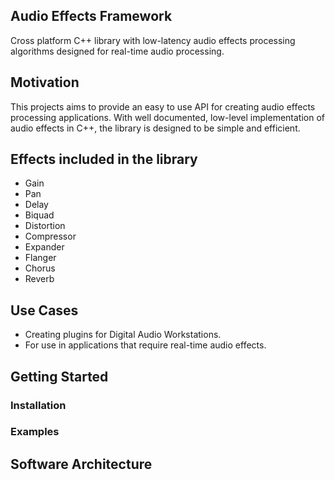 
## Audio Effects Framework

Cross platform C++ library with low-latency audio effects processing algorithms designed for real-time audio processing.

## Motivation

This projects aims to provide an easy to use API for creating audio effects processing applications. With well documented, low-level implementation of audio effects in C++, the library is designed to be simple and efficient.

## Effects included in the library

- Gain
- Pan
- Delay
- Biquad
- Distortion
- Compressor
- Expander
- Flanger
- Chorus
- Reverb

## Use Cases

- Creating plugins for Digital Audio Workstations.
- For use in applications that require real-time audio effects.


## Getting Started

### Installation

### Examples


## Software Architecture

<!-- ![useful image]({{ site.url }}/assets/SoftwareArchitecture.png) -->



<!-- For more details see [GitHub Flavored Markdown](https://guides.github.com/features/mastering-markdown/). -->
